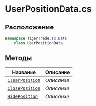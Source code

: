 
# UserPositionData.cs
## Расположение
```csharp
namespace TigerTrade.Tc.Data  
    class UserPositionData
```

## Методы
| Название | Описание |
| --- | --- |
| [`ClearPosition`](./Методы/ClearPosition.md) | *Описание* |
| [`ClosePosition`](./Методы/ClosePosition.md) | *Описание* |
| [`HidePosition`](./Методы/HidePosition.md) | *Описание* |

